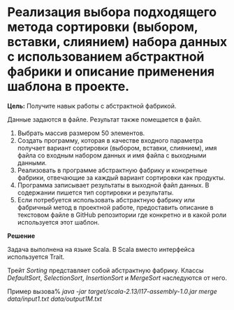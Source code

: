 # Реализация выбора подходящего метода сортировки (выбором, вставки, слиянием) набора данных с использованием абстрактной фабрики и описание применения шаблона в проекте.

**Цель:** Получите навык работы с абстрактной фабрикой.

Данные задаются в файле. Результат также помещается в файл.

1. Выбрать массив размером 50 элементов.
2. Создать программу, которая в качестве входного параметра получает вариант сортировки (выбором, вставки, слиянием), имя файла со входным набором данных и имя файла с выходными данными.
3. Реализовать в программе абстрактную фабрику и конкретные фабрики, отвечающие за каждый вариант сортировки как продукты.
4. Программа записывает результаты в выходной файл данных. В содержании пишется тип сортировки и результаты. 
5. Если потребуется использовать абстрактную фабрику или фабричный метод в проектной работе, предоставить описание в текстовом файле в GitHub репозитории где конкретно и в какой роли используется этот шаблон. 

**Решение**

Задача выполнена на языке Scala. В Scala вместо интерфейса используется Trait.

Трейт *Sorting* представляет собой абстрактную фабрику. Классы *DefaultSort*, *SelectionSort*, *InsertionSort* и *MergeSort* наследуются от него.

Пример вызова% *java -jar target/scala-2.13/l17-assembly-1.0.jar merge data/input1.txt data/output1M.txt*
